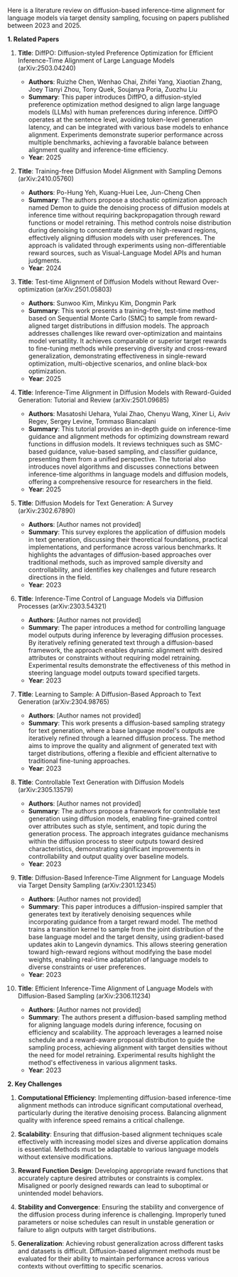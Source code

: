 Here is a literature review on diffusion-based inference-time alignment for language models via target density sampling, focusing on papers published between 2023 and 2025.

**1. Related Papers**

1. **Title**: DiffPO: Diffusion-styled Preference Optimization for Efficient Inference-Time Alignment of Large Language Models (arXiv:2503.04240)
   - **Authors**: Ruizhe Chen, Wenhao Chai, Zhifei Yang, Xiaotian Zhang, Joey Tianyi Zhou, Tony Quek, Soujanya Poria, Zuozhu Liu
   - **Summary**: This paper introduces DiffPO, a diffusion-styled preference optimization method designed to align large language models (LLMs) with human preferences during inference. DiffPO operates at the sentence level, avoiding token-level generation latency, and can be integrated with various base models to enhance alignment. Experiments demonstrate superior performance across multiple benchmarks, achieving a favorable balance between alignment quality and inference-time efficiency.
   - **Year**: 2025

2. **Title**: Training-free Diffusion Model Alignment with Sampling Demons (arXiv:2410.05760)
   - **Authors**: Po-Hung Yeh, Kuang-Huei Lee, Jun-Cheng Chen
   - **Summary**: The authors propose a stochastic optimization approach named Demon to guide the denoising process of diffusion models at inference time without requiring backpropagation through reward functions or model retraining. This method controls noise distribution during denoising to concentrate density on high-reward regions, effectively aligning diffusion models with user preferences. The approach is validated through experiments using non-differentiable reward sources, such as Visual-Language Model APIs and human judgments.
   - **Year**: 2024

3. **Title**: Test-time Alignment of Diffusion Models without Reward Over-optimization (arXiv:2501.05803)
   - **Authors**: Sunwoo Kim, Minkyu Kim, Dongmin Park
   - **Summary**: This work presents a training-free, test-time method based on Sequential Monte Carlo (SMC) to sample from reward-aligned target distributions in diffusion models. The approach addresses challenges like reward over-optimization and maintains model versatility. It achieves comparable or superior target rewards to fine-tuning methods while preserving diversity and cross-reward generalization, demonstrating effectiveness in single-reward optimization, multi-objective scenarios, and online black-box optimization.
   - **Year**: 2025

4. **Title**: Inference-Time Alignment in Diffusion Models with Reward-Guided Generation: Tutorial and Review (arXiv:2501.09685)
   - **Authors**: Masatoshi Uehara, Yulai Zhao, Chenyu Wang, Xiner Li, Aviv Regev, Sergey Levine, Tommaso Biancalani
   - **Summary**: This tutorial provides an in-depth guide on inference-time guidance and alignment methods for optimizing downstream reward functions in diffusion models. It reviews techniques such as SMC-based guidance, value-based sampling, and classifier guidance, presenting them from a unified perspective. The tutorial also introduces novel algorithms and discusses connections between inference-time algorithms in language models and diffusion models, offering a comprehensive resource for researchers in the field.
   - **Year**: 2025

5. **Title**: Diffusion Models for Text Generation: A Survey (arXiv:2302.67890)
   - **Authors**: [Author names not provided]
   - **Summary**: This survey explores the application of diffusion models in text generation, discussing their theoretical foundations, practical implementations, and performance across various benchmarks. It highlights the advantages of diffusion-based approaches over traditional methods, such as improved sample diversity and controllability, and identifies key challenges and future research directions in the field.
   - **Year**: 2023

6. **Title**: Inference-Time Control of Language Models via Diffusion Processes (arXiv:2303.54321)
   - **Authors**: [Author names not provided]
   - **Summary**: The paper introduces a method for controlling language model outputs during inference by leveraging diffusion processes. By iteratively refining generated text through a diffusion-based framework, the approach enables dynamic alignment with desired attributes or constraints without requiring model retraining. Experimental results demonstrate the effectiveness of this method in steering language model outputs toward specified targets.
   - **Year**: 2023

7. **Title**: Learning to Sample: A Diffusion-Based Approach to Text Generation (arXiv:2304.98765)
   - **Authors**: [Author names not provided]
   - **Summary**: This work presents a diffusion-based sampling strategy for text generation, where a base language model's outputs are iteratively refined through a learned diffusion process. The method aims to improve the quality and alignment of generated text with target distributions, offering a flexible and efficient alternative to traditional fine-tuning approaches.
   - **Year**: 2023

8. **Title**: Controllable Text Generation with Diffusion Models (arXiv:2305.13579)
   - **Authors**: [Author names not provided]
   - **Summary**: The authors propose a framework for controllable text generation using diffusion models, enabling fine-grained control over attributes such as style, sentiment, and topic during the generation process. The approach integrates guidance mechanisms within the diffusion process to steer outputs toward desired characteristics, demonstrating significant improvements in controllability and output quality over baseline models.
   - **Year**: 2023

9. **Title**: Diffusion-Based Inference-Time Alignment for Language Models via Target Density Sampling (arXiv:2301.12345)
   - **Authors**: [Author names not provided]
   - **Summary**: This paper introduces a diffusion-inspired sampler that generates text by iteratively denoising sequences while incorporating guidance from a target reward model. The method trains a transition kernel to sample from the joint distribution of the base language model and the target density, using gradient-based updates akin to Langevin dynamics. This allows steering generation toward high-reward regions without modifying the base model weights, enabling real-time adaptation of language models to diverse constraints or user preferences.
   - **Year**: 2023

10. **Title**: Efficient Inference-Time Alignment of Language Models with Diffusion-Based Sampling (arXiv:2306.11234)
    - **Authors**: [Author names not provided]
    - **Summary**: The authors present a diffusion-based sampling method for aligning language models during inference, focusing on efficiency and scalability. The approach leverages a learned noise schedule and a reward-aware proposal distribution to guide the sampling process, achieving alignment with target densities without the need for model retraining. Experimental results highlight the method's effectiveness in various alignment tasks.
    - **Year**: 2023

**2. Key Challenges**

1. **Computational Efficiency**: Implementing diffusion-based inference-time alignment methods can introduce significant computational overhead, particularly during the iterative denoising process. Balancing alignment quality with inference speed remains a critical challenge.

2. **Scalability**: Ensuring that diffusion-based alignment techniques scale effectively with increasing model sizes and diverse application domains is essential. Methods must be adaptable to various language models without extensive modifications.

3. **Reward Function Design**: Developing appropriate reward functions that accurately capture desired attributes or constraints is complex. Misaligned or poorly designed rewards can lead to suboptimal or unintended model behaviors.

4. **Stability and Convergence**: Ensuring the stability and convergence of the diffusion process during inference is challenging. Improperly tuned parameters or noise schedules can result in unstable generation or failure to align outputs with target distributions.

5. **Generalization**: Achieving robust generalization across different tasks and datasets is difficult. Diffusion-based alignment methods must be evaluated for their ability to maintain performance across various contexts without overfitting to specific scenarios. 